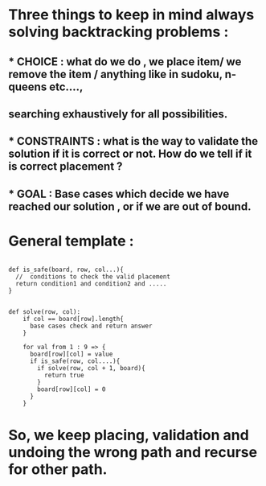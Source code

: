# Three things to keep in mind always solving backtracking problems :
## * CHOICE : what do we do , we place item/ we remove the item / anything like in sudoku, n-queens etc....,
## searching exhaustively for all possibilities.
## * CONSTRAINTS : what is the way to validate the solution if it is correct or not. How do we tell if it is correct placement ?
## * GOAL : Base cases which decide we have reached our solution , or if we are out of bound.

# General template  :
```

def is_safe(board, row, col...){
  //  conditions to check the valid placement
  return condition1 and condition2 and .....
}


def solve(row, col):
    if col == board[row].length{
      base cases check and return answer
    }

    for val from 1 : 9 => {
      board[row][col] = value
      if is_safe(row, col....){
        if solve(row, col + 1, board){
          return true
        }
        board[row][col] = 0
      }
    }

```

# So, we keep placing, validation and undoing the wrong path and recurse for other path.
